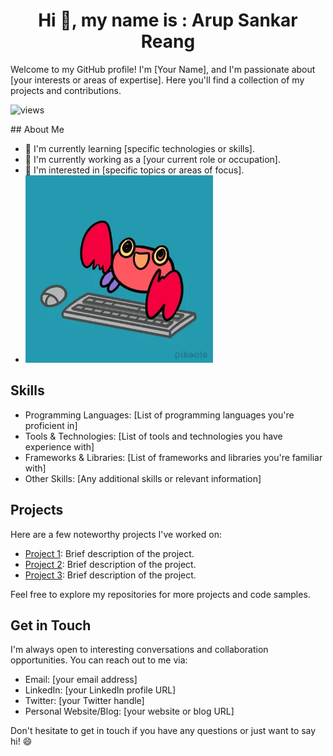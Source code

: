 <h1 align="center">Hi 👋, my name is : Arup Sankar Reang</h1>
Welcome to my GitHub profile! I'm [Your Name], and I'm passionate about [your interests or areas of expertise]. Here you'll find a collection of my projects and contributions.

<p align="left"> <img src="https://komarev.com/ghpvc/?username=cion247&label=Profile%20views&color=0e75b6&style=flat" alt="views" /> </p>
## About Me

- 🌱 I'm currently learning [specific technologies or skills].
- 💼 I'm currently working as a [your current role or occupation].
- 🔭 I'm interested in [specific topics or areas of focus].
- <img src="giphy.webp" alt="crab" width="300" height="300">

## Skills

- Programming Languages: [List of programming languages you're proficient in]
- Tools & Technologies: [List of tools and technologies you have experience with]
- Frameworks & Libraries: [List of frameworks and libraries you're familiar with]
- Other Skills: [Any additional skills or relevant information]

## Projects

Here are a few noteworthy projects I've worked on:

- [Project 1](link-to-project): Brief description of the project.
- [Project 2](link-to-project): Brief description of the project.
- [Project 3](link-to-project): Brief description of the project.

Feel free to explore my repositories for more projects and code samples.

## Get in Touch

I'm always open to interesting conversations and collaboration opportunities. You can reach out to me via:

- Email: [your email address]
- LinkedIn: [your LinkedIn profile URL]
- Twitter: [your Twitter handle]
- Personal Website/Blog: [your website or blog URL]

Don't hesitate to get in touch if you have any questions or just want to say hi! 😄

<!-- Add any additional sections or information you'd like to include -->

